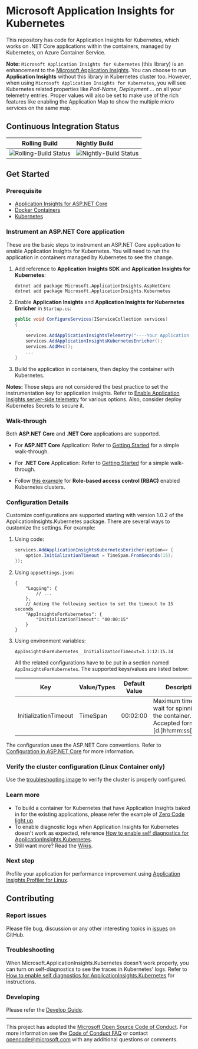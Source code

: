 # Microsoft Application Insights for Kubernetes

This repository has code for Application Insights for Kubernetes, which works on .NET Core applications within the containers, managed by Kubernetes, on Azure Container Service.

**Note:** `Microsoft Application Insights for Kubernetes` (this library) is an enhancement to the [Microsoft Application Insights](https://github.com/Microsoft/ApplicationInsights-aspnetcore). You can choose to run **Application Insights** without this library in Kubernetes cluster too. However, when using `Microsoft Application Insights for Kubernetes`, you will see Kubernetes related properties like *Pod-Name, Deployment ...* on all your telemetry entries. Proper values will also be set to make use of the rich features like enabling the Application Map to show the multiple micro services on the same map.

## Continuous Integration Status

| Rolling Build                                                                                                                           | Nightly Build                                                                                                                           |
| --------------------------------------------------------------------------------------------------------------------------------------- | :-------------------------------------------------------------------------------------------------------------------------------------- |
| ![Rolling-Build Status](https://devdiv.visualstudio.com/_apis/public/build/definitions/0bdbc590-a062-4c3f-b0f6-9383f67865ee/5974/badge) | ![Nightly-Build Status](https://devdiv.visualstudio.com/_apis/public/build/definitions/0bdbc590-a062-4c3f-b0f6-9383f67865ee/5976/badge) |

## Get Started

### Prerequisite

* [Application Insights for ASP.NET Core](https://github.com/Microsoft/ApplicationInsights-aspnetcore)
* [Docker Containers](https://www.docker.com/)
* [Kubernetes](https://kubernetes.io/)

### Instrument an ASP.NET Core application

These are the basic steps to instrument an ASP.NET Core application to enable Application Insights for Kubernetes. You will need to run the application in containers managed by Kubernetes to see the change.

1. Add reference to **Application Insights SDK** and **Application Insights for Kubernetes**:

    ```shell
    dotnet add package Microsoft.ApplicationInsights.AspNetCore
    dotnet add package Microsoft.ApplicationInsights.Kubernetes
    ```

1. Enable **Application Insights** and **Application Insights for Kubernetes Enricher** in `Startup.cs`:

    ```csharp
    public void ConfigureServices(IServiceCollection services)
    {
        ...
        services.AddApplicationInsightsTelemetry("----Your Application Insights Instrumentation Key ----");
        services.AddApplicationInsightsKubernetesEnricher();
        services.AddMvc();
        ...
    }
    ```

1. Build the application in containers, then deploy the container with Kubernetes.

**Notes:** Those steps are not considered the best practice to set the instrumentation key for application insights. Refer to [Enable Application Insights server-side telemetry](https://docs.microsoft.com/en-us/azure/azure-monitor/app/asp-net-core#enable-application-insights-server-side-telemetry-without-visual-studio) for various options. Also, consider deploy Kubernetes Secrets to secure it.

### Walk-through

Both **ASP.NET Core** and **.NET Core** applications are supported.

* For **ASP.NET Core** Application: Refer to [Getting Started](https://github.com/Microsoft/ApplicationInsights-Kubernetes/wiki/Getting-Started-for-ASP.NET-Core-Applications) for a simple walk-through.

* For **.NET Core** Application: Refer to [Getting Started](examples/BasicConsoleAppILogger/README.md) for a simple walk-through.

* Follow [this example](examples/BasicUsage_clr21_RBAC) for **Role-based access control (RBAC)** enabled Kubernetes clusters.

### Configuration Details

Customize configurations are supported starting with version 1.0.2 of the ApplicationInsights.Kubernetes package. There are several ways to customize the settings. For example:

1. Using code:

    ```csharp
    services.AddApplicationInsightsKubernetesEnricher(option=> {
        option.InitializationTimeout = TimeSpan.FromSeconds(15);
    });
    ```

2. Using `appsettings.json`:

    ```jsonc
    {
        "Logging": {
            // ...
        },
        // Adding the following section to set the timeout to 15 seconds
        "AppInsightsForKubernetes": {
            "InitializationTimeout": "00:00:15"
        }
    }
    ```

3. Using environment variables:

    ```shell
    AppInsightsForKubernetes__InitializationTimeout=3.1:12:15.34
    ```

    All the related configurations have to be put in a section named `AppInsightsForKubernetes`. The supported keys/values are listed below:

    | Key                   | Value/Types | Default Value | Description                                                                                  |
    | --------------------- | ----------- | ------------- | -------------------------------------------------------------------------------------------- |
    | InitializationTimeout | TimeSpan    | 00:02:00      | Maximum time to wait for spinning up the container. Accepted format: [d.]hh:mm:ss[.fffffff]. |

The configuration uses the ASP.NET Core conventions. Refer to [Configuration in ASP.NET Core](https://docs.microsoft.com/en-us/aspnet/core/fundamentals/configuration/?view=aspnetcore-2.1) for more information.

### Verify the cluster configuration (Linux Container only)

Use the [troubleshooting image](https://github.com/Microsoft/ApplicationInsights-Kubernetes/tree/develop/troubleshooting) to verify the cluster is properly configured.

### Learn more

* To build a container for Kubernetes that have Application Insights baked in for the existing applications, please refer the example of [Zero Code light up](https://github.com/Microsoft/ApplicationInsights-Kubernetes/tree/develop/examples/ZeroUserCodeLightup).
* To enable diagnostic logs when Application Insights for Kubernetes doesn't work as expected, reference [How to enable self diagnostics for ApplicationInsights.Kubernetes](docs/SelfDiagnostics.MD).
* Still want more? Read the [Wikis](https://github.com/Microsoft/ApplicationInsights-Kubernetes/wiki).

### Next step

Profile your application for performance improvement using [Application Insights Profiler for Linux](https://github.com/Microsoft/ApplicationInsights-Profiler-AspNetCore).

## Contributing

### Report issues

Please file bug, discussion or any other interesting topics in [issues](https://github.com/Microsoft/ApplicationInsights-Kubernetes/issues) on GitHub.

### Troubleshooting

When Microsoft.ApplicationInsights.Kubernetes doesn't work properly, you can turn on self-diagnostics to see the traces in Kubernetes' logs. Refer to [How to enable self diagnostics for ApplicationInsights.Kubernetes](./docs/SelfDiagnostics.md) for instructions.

### Developing

Please refer the [Develop Guide](https://github.com/Microsoft/ApplicationInsights-Kubernetes/wiki/Development-Guide).

---
This project has adopted the [Microsoft Open Source Code of Conduct](https://opensource.microsoft.com/codeofconduct/). For more information see the [Code of Conduct FAQ](https://opensource.microsoft.com/codeofconduct/faq/) or contact [opencode@microsoft.com](mailto:opencode@microsoft.com) with any additional questions or comments.
